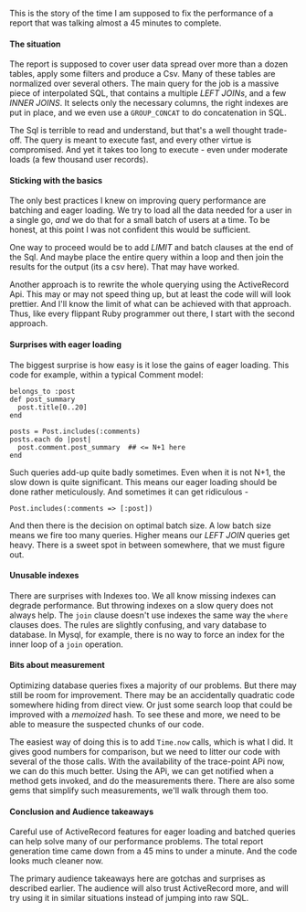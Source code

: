 This is the story of the time I am supposed to fix the performance of a report that was talking almost a 45 minutes to complete. 

#### The situation

The report is supposed to cover user data spread over more than a dozen tables, apply some filters and produce a Csv. Many of these tables are normalized over several others. The main query for the job is a massive piece of interpolated SQL, that contains a multiple _LEFT JOINs_, and a few _INNER JOINS_. It selects only the necessary columns, the right indexes are put in place, and we even use a `GROUP_CONCAT` to do concatenation in SQL.

The Sql is terrible to read and understand, but that's a well thought trade-off. The query is meant to execute fast, and every other virtue is compromised. And yet it takes too long to execute - even under moderate loads  (a few thousand user records).

#### Sticking with the basics

The only best practices I knew on improving query performance are batching and eager loading. We try to load all the data needed for a user in a single go, _and_ we do that for a small batch of users at a time. To be honest, at this point I was not confident this would be sufficient.

One way to proceed would be to add _LIMIT_ and batch clauses at the end of the Sql. And maybe place the entire query within a loop and then join the results for the output (its a csv here). That may have worked.

Another approach is to rewrite the whole querying using the ActiveRecord Api. This may or may not speed thing up, but at least the code will will look prettier. And I'll know the limit of what can be achieved with that approach. Thus, like every flippant Ruby programmer out there, I start with the second approach.

#### Surprises with eager loading

The biggest surprise is how easy is it lose the gains of eager loading. This code for example, within a typical Comment model:

    belongs_to :post
    def post_summary
      post.title[0..20]
    end

    posts = Post.includes(:comments)
    posts.each do |post|
      post.comment.post_summary  ## <= N+1 here
    end

Such queries add-up quite badly sometimes. Even when it is not N+1, the slow down is quite significant. This means our eager loading should be done rather meticulously. And sometimes it can get ridiculous -

    Post.includes(:comments => [:post])

And then there is the decision on optimal batch size. A low batch size means we fire too many queries. Higher means our _LEFT JOIN_ queries get heavy. There is a sweet spot in between somewhere, that we must figure out.

#### Unusable indexes

There are surprises with Indexes too. We all know missing indexes can degrade performance. But throwing indexes on a slow query does not always help. The `join` clause doesn't use indexes the same way the `where` clauses does. The rules are slightly confusing, and vary database to database. In Mysql, for example, there is no way to force an index for the inner loop of a `join` operation.

#### Bits about measurement

Optimizing database queries fixes a majority of our problems. But there may still be room for improvement. There may be an accidentally quadratic code somewhere hiding from direct view. Or just some search loop that could be improved with a _memoized_ hash. To see these and more, we need to be able to measure the suspected chunks of our code.

The easiest way of doing this is to add `Time.now` calls, which is what I did. It gives good numbers for comparison, but we need to litter our code with several of the those calls. With the availability of the trace-point APi now, we can do this much better. Using the APi, we can get notified when a method gets invoked, and do the measurements there. There are also some gems that simplify such measurements, we'll walk through them too.

#### Conclusion and Audience takeaways

Careful use of ActiveRecord features for eager loading and batched queries can help solve many of our performance problems. The total report generation time came down from a 45 mins to under a minute. And the code looks much cleaner now.

The primary audience takeaways here are gotchas and surprises as described earlier. The audience will also trust ActiveRecord more, and will try using it in similar situations instead of jumping into raw SQL.
